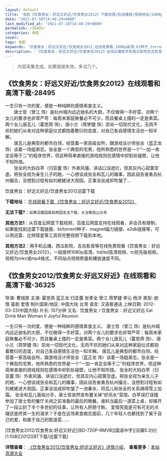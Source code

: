 ```yaml
---
layout: default
title: '电影《饮食男女：好远又好近/饮食男女2012》下载资源/在线播放/视频地址/1080p/高清/蓝光'
date: "2021-07-10T14:40:29+0800"
last_modified_at: "2021-07-10T14:40:29+0800"
permalink: /28495/
categories: 电影
cover:
tags: 电影
keywords: '饮食男女：好远又好近/饮食男女2012,在线免费看,1080p高清,bt种子,torrent,百度云盘,magnet,磁力链,迅雷下载资源'
description: '《饮食男女：好远又好近/饮食男女2012》在线云播放手机西瓜影院吉吉影音免费看，1080p高清bd/hd未删减完整版和tc抢先枪版，mkv/mp4格式，附带bt/torrent种子、magnet/磁力链、百度云盘、网盘资源迅雷下载链接'
---
```


>内容采集生成，如果链接失效，多试几个。


## 《饮食男女：好远又好近/饮食男女2012》在线观看和高清下载-28495

一生只有一次的爱，便是一种纯粹的感情素食主义。<br />　　唐士哲（曾江 饰）是杭州城内远近驰名的大厨，不仅做得一手好菜，对两个女儿的要求也非常严苛：每周末家庭聚餐必不可少，而且餐桌上摆的一定是素菜。两个女儿唐瓦儿（霍思燕 饰）、唐小兰（蒋梦婕 饰）崇尚一切现代文化，无肉不欢的她们从来对这种家庭仪式都抱着敷衍的态度，对自己各自感情生活也一知半解。<br />　　唐瓦儿是典型的都市白领，经营着一家高级会所，跟游戏设计师张全（蓝正龙 饰）谈着一场姐弟恋。张全是一个典型的宅男，他所熟悉的世界是一个&ldquo;一加一肯定会等于二”的程序世界，但这种简单直接的游戏规则在感情中却到处碰壁，让他不知所措。<br />　　张全的大妈白苹（归亚蕾 饰）外表风骚、讲话口没遮拦，但其实内心寂寞空虚。把张全视为亲生儿子的她，一心想谈成张全和瓦儿的婚事，因此自告奋勇去杭州撮合，没想到过程有如刘姥姥进大观园，正事没谈成却吹皱了...


饮食男女：好远又好近/饮食男女2012迅雷下载

**下载地址**： [在线观看下载 《饮食男女：好远又好近/饮食男女2012》](https://www.993dy.com//vod-detail-id-19995.html) 


**无法下载?**：`如果迅雷因版权原因无法下载，关注微信公众号 `

**其他方法1**：从百度云网盘下载视频，百度云网盘支持在线观看，非会员有限制，如果能找到迅雷下载链接、bt/torrent种子、magnet磁力链接、e2dk链接等，可以用迅雷、比特彗星等工具将完整视频下载到本地。

**其他方法2**：用手机云播、西瓜影院、吉吉影音等在线免费观看《饮食男女：好远又好近/饮食男女2012》，一般提供1080p高清、hd/bd高清视频、tc抢先版视频，视频为mkv或mp4格式，不同站点视频质量和播放速度不同。


## 《饮食男女2012/饮食男女:好远又好近》在线观看和高清下载-36325

导演: 曹瑞原 主演: 霍思燕 蓝正龙 归亚蕾 张孝全 曾江 蒋梦婕 李沁 杨洋 类型: 剧情 喜剧 爱情 制片国家/地区: 中国大陆 台湾 语言: 汉语普通话 上映日期: 2012-03-23(中国大陆) 片长: 107分钟 又名:  饮食男女 / 饮食男女：好近又好远 Eat Drink Man Woman II Joyful Reunion

一生只有一次的爱，便是一种纯粹的感情素食主义。 唐士哲（曾江 饰）是杭州城内远近驰名的大厨，不仅做得一手好菜，对两个女儿的要求也非常严苛：每周末家庭聚餐必不可少，而且餐桌上摆的一定是素菜。两个女儿唐瓦儿（霍思燕 饰）、唐小兰（蒋梦婕 饰）崇尚一切现代文化，无肉不欢的她们从来对这种家庭仪式都抱着敷衍的态度，对自己各自感情生活也一知半解。 唐瓦儿是典型的都市白领，经营着一家高级会所，跟游戏设计师张全（蓝正龙 饰）谈着一场姐弟恋。张全是一个典型的宅男，他所熟悉的世界是一个“一加一肯定会等于二”的程序世界，但这种简单直接的游戏规则在感情中却到处碰壁，让他不知所措。 张全的大妈白苹（归亚蕾 饰）外表风骚、讲话口没遮拦，但其实内心寂寞空虚。把张全视为亲生儿子的她，一心想谈成张全和瓦儿的婚事，因此自告奋勇去杭州撮合，没想到过程有如刘姥姥进大观园，正事没谈成却吹皱了一池春水，将瓦儿和张全的关系搞得雪上加霜。 张全和瓦儿面临分手，唐士哲突然宣布要关掉“好风水”菜馆。白苹误打误撞参加了唐士哲的餐厅关闭之前准备的最后的晚餐。谁料当最后一道菜上桌，却揭开了一段尘封了半个多世纪的往事，让所有人肝肠寸断。 爱情究竟是可有可无的点缀还是终其一生的渴求？于是在这场素食痴恋面前，几个年轻人也都找到了属于自己的爱，和属于自己的那道菜……


[饮食男女2012/饮食男女:好远又好近][BD-720P-RMVB][国语中字][豆瓣5.3分][1.1GB][2012][BT下载/迅雷下载]

**详情查看**： [《饮食男女2012/饮食男女:好远又好近》详情介绍](/movie/36325/)， **查看更多**：[本站资源大全](/movie/t/all/)

